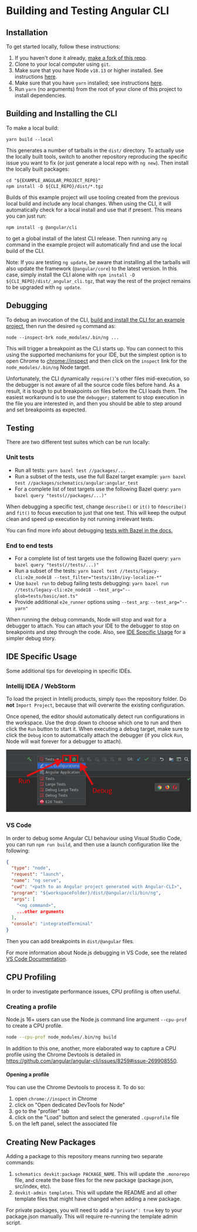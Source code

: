 # Building and Testing Angular CLI

## Installation

To get started locally, follow these instructions:

1. If you haven't done it already, [make a fork of this repo](https://github.com/angular/angular-cli/fork).
1. Clone to your local computer using `git`.
1. Make sure that you have Node `v18.13` or higher installed. See instructions [here](https://nodejs.org/en/download/).
1. Make sure that you have `yarn` installed; see instructions [here](https://yarnpkg.com/lang/en/docs/install/).
1. Run `yarn` (no arguments) from the root of your clone of this project to install dependencies.

## Building and Installing the CLI

To make a local build:

```shell
yarn build --local
```

This generates a number of tarballs in the `dist/` directory. To actually use
the locally built tools, switch to another repository reproducing the specific
issue you want to fix (or just generate a local repo with `ng new`). Then
install the locally built packages:

```shell
cd "${EXAMPLE_ANGULAR_PROJECT_REPO}"
npm install -D ${CLI_REPO}/dist/*.tgz
```

Builds of this example project will use tooling created from the previous local
build and include any local changes. When using the CLI, it will automatically
check for a local install and use that if present. This means you can just run:

```shell
npm install -g @angular/cli
```

to get a global install of the latest CLI release. Then running any `ng` command
in the example project will automatically find and use the local build of the
CLI.

Note: If you are testing `ng update`, be aware that installing all the tarballs
will also update the framework (`@angular/core`) to the latest version. In this
case, simply install the CLI alone with
`npm install -D ${CLI_REPO}/dist/_angular_cli.tgz`, that way the rest of the
project remains to be upgraded with `ng update`.

## Debugging

To debug an invocation of the CLI, [build and install the CLI for an example
project](#building-and-installing-the-cli), then run the desired `ng` command
as:

```shell
node --inspect-brk node_modules/.bin/ng ...
```

This will trigger a breakpoint as the CLI starts up. You can connect to this
using the supported mechanisms for your IDE, but the simplest option is to open
Chrome to [chrome://inspect](chrome://inspect) and then click on the `inspect`
link for the `node_modules/.bin/ng` Node target.

Unfortunately, the CLI dynamically `require()`'s other files mid-execution, so
the debugger is not aware of all the source code files before hand. As a result,
it is tough to put breakpoints on files before the CLI loads them. The easiest
workaround is to use the `debugger;` statement to stop execution in the file you
are interested in, and then you should be able to step around and set breakpoints
as expected.

## Testing

There are two different test suites which can be run locally:

### Unit tests

- Run all tests: `yarn bazel test //packages/...`
- Run a subset of the tests, use the full Bazel target example: `yarn bazel test //packages/schematics/angular:angular_test`
- For a complete list of test targets use the following Bazel query: `yarn bazel query "tests(//packages/...)"`

When debugging a specific test, change `describe()` or `it()` to `fdescribe()`
and `fit()` to focus execution to just that one test. This will keep the output clean and speed up execution by not running irrelevant tests.

You can find more info about debugging [tests with Bazel in the docs.](https://github.com/angular/angular-cli/blob/main/docs/process/bazel.md#debugging-jasmine_node_test)

### End to end tests

- For a complete list of test targets use the following Bazel query: `yarn bazel query "tests(//tests/...)"`
- Run a subset of the tests: `yarn bazel test //tests/legacy-cli:e2e_node18 --test_filter="tests/i18n/ivy-localize-*"`
- Use `bazel run` to debug failing tests debugging: `yarn bazel run //tests/legacy-cli:e2e_node18 --test_arg="--glob=tests/basic/aot.ts"`
- Provide additional `e2e_runner` options using `--test_arg`: `--test_arg="--yarn"`

When running the debug commands, Node will stop and wait for a debugger to attach.
You can attach your IDE to the debugger to stop on breakpoints and step through the code. Also, see [IDE Specific Usage](#ide-specific-usage) for a
simpler debug story.

## IDE Specific Usage

Some additional tips for developing in specific IDEs.

### Intellij IDEA / WebStorm

To load the project in Intellij products, simply `Open` the repository folder.
Do **not** `Import Project`, because that will overwrite the existing
configuration.

Once opened, the editor should automatically detect run configurations in the
workspace. Use the drop down to choose which one to run and then click the `Run`
button to start it. When executing a debug target, make sure to click the
`Debug` icon to automatically attach the debugger (if you click `Run`, Node will
wait forever for a debugger to attach).

![Intellij IDEA run configurations](images/run-configurations.png)

### VS Code

In order to debug some Angular CLI behaviour using Visual Studio Code, you can run `npm run build`, and then use a launch configuration like the following:

```json
{
  "type": "node",
  "request": "launch",
  "name": "ng serve",
  "cwd": "<path to an Angular project generated with Angular-CLI>",
  "program": "${workspaceFolder}/dist/@angular/cli/bin/ng",
  "args": [
    "<ng command>",
    ...other arguments
  ],
  "console": "integratedTerminal"
}
```

Then you can add breakpoints in `dist/@angular` files.

For more information about Node.js debugging in VS Code, see the related [VS Code Documentation](https://code.visualstudio.com/docs/nodejs/nodejs-debugging).

## CPU Profiling

In order to investigate performance issues, CPU profiling is often useful.

### Creating a profile

Node.js 16+ users can use the Node.js command line argument `--cpu-prof` to create a CPU profile.

```bash
node --cpu-prof node_modules/.bin/ng build
```

In addition to this one, another, more elaborated way to capture a CPU profile using the Chrome Devtools is detailed in https://github.com/angular/angular-cli/issues/8259#issue-269908550.

#### Opening a profile

You can use the Chrome Devtools to process it. To do so:

1. open `chrome://inspect` in Chrome
1. click on "Open dedicated DevTools for Node"
1. go to the "profiler" tab
1. click on the "Load" button and select the generated `.cpuprofile` file
1. on the left panel, select the associated file

## Creating New Packages

Adding a package to this repository means running two separate commands:

1. `schematics devkit:package PACKAGE_NAME`. This will update the `.monorepo` file, and create the
   base files for the new package (package.json, src/index, etc).
1. `devkit-admin templates`. This will update the README and all other template files that might
   have changed when adding a new package.

For private packages, you will need to add a `"private": true` key to your package.json manually.
This will require re-running the template admin script.
